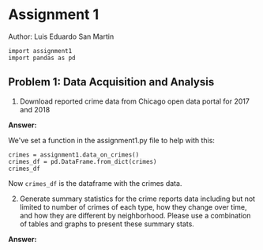# Assignment 1

Author: Luis Eduardo San Martin

```python3 setup
import assignment1
import pandas as pd
```

## Problem 1: Data Acquisition and Analysis

1. Download reported crime data from Chicago open data portal for 2017 and
2018

**Answer:**

We've set a function in the assignment1.py file to help with this:

```python3 p1a
crimes = assignment1.data_on_crimes()
crimes_df = pd.DataFrame.from_dict(crimes)
crimes_df
```
Now `crimes_df` is the dataframe with the crimes data.

2. Generate summary statistics for the crime reports data including but not limited to number of crimes of each type, how they change over time, and how they are
different by neighborhood. Please use a combination of tables and graphs to
present these summary stats.

**Answer:**